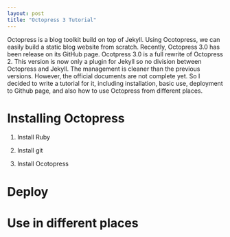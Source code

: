 ```yaml
---
layout: post
title: "Octopress 3 Tutorial"
---
```

Octopress is a blog toolkit build on top of Jekyll. Using Ocotopress, we can easily build a static blog website from scratch. Recently, Octopress 3.0 has been release on its GitHub page. Ocotpress 3.0 is a full rewrite of Octopress 2. This version is now only a plugin for Jekyll so no division between Octopress and Jekyll. The management is cleaner than the previous versions. However,  the official documents are not complete yet. So I decided to write a tutorial for it, including installation, basic use, deployment to Github page, and also how
to use Octopress from different places. 

# Installing Octopress 

1. Install Ruby 

2. Install git 

3. Install Ocotopress 



# Deploy 

# Use in different places 


